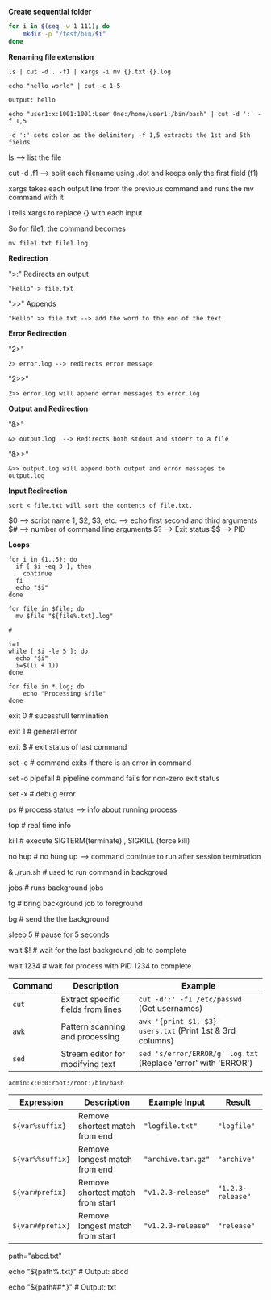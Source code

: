 **Create sequential folder**

```sh
for i in $(seq -w 1 111); do
    mkdir -p "/test/bin/$i"
done
```

**Renaming file extenstion**
```shell
ls | cut -d . -f1 | xargs -i mv {}.txt {}.log

echo "hello world" | cut -c 1-5

Output: hello

echo "user1:x:1001:1001:User One:/home/user1:/bin/bash" | cut -d ':' -f 1,5

-d ':' sets colon as the delimiter; -f 1,5 extracts the 1st and 5th fields

```
ls --> list the file 

cut -d .f1 --> split each filename using .dot and keeps only the first field (f1)

xargs takes each output line from the previous command and runs the mv command with it

i tells xargs to replace {} with each input

So for file1, the command becomes

```shell
mv file1.txt file1.log
```
**Redirection**

">:" Redirects an output

```shell
"Hello" > file.txt
```
">>" Appends 

```shell
"Hello" >> file.txt --> add the word to the end of the text
```

**Error Redirection**

"2>"

```shell
2> error.log --> redirects error message
```

"2>>"

```shell
2>> error.log will append error messages to error.log
```

**Output and Redirection**

"&>"
```shell
&> output.log  --> Redirects both stdout and stderr to a file
```

"&>>"

```shell
&>> output.log will append both output and error messages to output.log
```
**Input Redirection**

```shell
sort < file.txt will sort the contents of file.txt.
```

$0	--> script name 
1, $2, $3, etc. --> echo first second and third arguments 
$#	--> number of command line arguments 
$?	--> Exit status 
$$	--> PID 

**Loops**

```shell
for i in {1..5}; do
  if [ $i -eq 3 ]; then
    continue
  fi
  echo "$i"
done

for file in $file; do
  mv $file "${file%.txt}.log"

#

i=1
while [ $i -le 5 ]; do
  echo "$i"
  i=$((i + 1))
done

for file in *.log; do
    echo "Processing $file"
done

```

exit 0 # sucessfull termination

exit 1 # general error 

exit $ # exit status of last command 

set -e # command exits if there is an error in command 

set -o pipefail # pipeline command fails for non-zero exit status 

set -x # debug error 

ps # process status --> info about running process 

top # real time info 

kill # execute SIGTERM(terminate) , SIGKILL (force kill)

no hup # no hung up --> command continue to run after session termination

& ./run.sh  # used to run command in backgroud

jobs # runs background jobs 

fg # bring background job to foreground 

bg # send the  the background 

sleep 5  # pause for 5 seconds

wait $!  # wait for the last background job to complete

wait 1234  # wait for process with PID 1234 to complete

| Command | Description | Example |
| --- | --- | --- |
| `cut` | Extract specific fields from lines | `cut -d':' -f1 /etc/passwd` (Get usernames) |
| `awk` | Pattern scanning and processing | `awk '{print $1, $3}' users.txt` (Print 1st & 3rd columns) |
| `sed` | Stream editor for modifying text | `sed 's/error/ERROR/g' log.txt` (Replace 'error' with 'ERROR') |

```shell
admin:x:0:0:root:/root:/bin/bash
```

| Expression         | Description                      | Example Input          | Result         |
|--------------------|----------------------------------|-------------------------|----------------|
| `${var%suffix}`    | Remove shortest match from end   | `"logfile.txt"`         | `"logfile"`    |
| `${var%%suffix}`   | Remove longest match from end    | `"archive.tar.gz"`      | `"archive"`    |
| `${var#prefix}`    | Remove shortest match from start | `"v1.2.3-release"`      | `"1.2.3-release"` |
| `${var##prefix}`   | Remove longest match from start  | `"v1.2.3-release"`      | `"release"`    |

path="abcd.txt"

echo "${path%.txt}"  # Output: abcd

echo "${path##*.}"  # Output: txt


